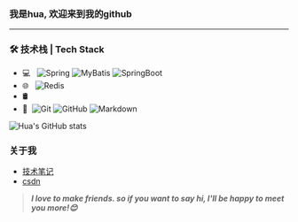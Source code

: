 ### 我是hua, 欢迎来到我的github
---
### 🛠 技术栈 | Tech Stack
- 💻 &#160; ![Spring](https://img.shields.io/badge/Spring-blue?logo=dependabot&logoColor=red) ![MyBatis](https://img.shields.io/badge/MyBatis-Green?logo=dependabot&logoColor=%2300FF00) ![SpringBoot](https://img.shields.io/badge/SpringBoot-yellow?logo=dependabot&logoColor=%23FFFF00
)
- 🌐 &#160; ![Redis](https://img.shields.io/badge/Redis-00CD00?logo=bitcoin) 
- 🛢 &#160; 
- 🔧 &#160;![Git](https://img.shields.io/badge/-Git-333333?style=flat&logo=git)
![GitHub](https://img.shields.io/badge/-GitHub-333333?style=flat&logo=github)
![Markdown](https://img.shields.io/badge/-Markdown-333333?style=flat&logo=markdown)

![Hua's GitHub stats](https://github-readme-stats.vercel.app/api?username=djianhua&show_icons=true&theme=radical)

### 关于我
- [技术笔记](http://djianhua.top/)
- [csdn](https://blog.csdn.net/qq_59957669?type=blog)

> ***I love to make friends. so if you want to say hi, I'll be happy to meet you more!😊***
<!--
**djianhua/djianhua** is a ✨ _special_ ✨ repository because its `README.md` (this file) appears on your GitHub profile.

Here are some ideas to get you started:

- 🔭 I’m currently working on ...
- 🌱 I’m currently learning ...
- 👯 I’m looking to collaborate on ...
- 🤔 I’m looking for help with ...
- 💬 Ask me about ...
- 📫 How to reach me: ...
- 😄 Pronouns: ...
- ⚡ Fun fact: ...
-->
